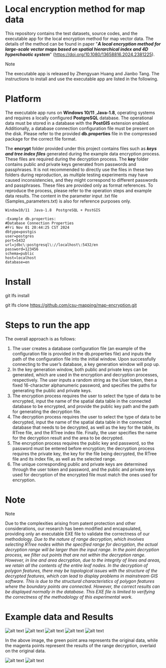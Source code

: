 # Local encryption method for map data

This repository contains the test datasets, source codes, and the executable app for the local encryption method for map vector data. The details of the method can be found in paper "***A local encryption method for large-scale vector maps based on spatial hierarchical index and 4D hyperchaotic system***" (https://doi.org/10.1080/13658816.2024.2381225).

> [!NOTE]
>
> The executable app is released by Zhengyuan Huang and Jianbo Tang. The instructions to install and use the executable app are listed in the following.



# Platform
The executable app runs on **Windows 10/11** ,**Java-1.8**, operating systems and requires a locally configured **PostgreSQL** database. The operational data must be stored in a database with the **PostGIS** extension enabled. Additionally, a database connection configuration file must be present on the disk. Please refer to the provided **db.properties** file in the compressed package for the correct file format.

The **encrypt** folder provided under this project contains files such as ***keys and tree index files*** generated during the example data encryption process. These files are required during the decryption process. The **key** folder contains public and private keys generated from passwords and passphrases. It is not recommended to directly use the files in these two folders during reproduction, as multiple testing experiments may have caused inconsistencies, and they might correspond to different passwords and passphrases. These files are provided only as format references. To reproduce the process, please refer to the operation steps and example data results. The content in the parameter input .txt file (Samples_parameters.txt) is also for reference purposes only.


```
Window10/11  Java-1.8  PostgreSQL + PostGIS

-Example db.properties:
#Database Connection Properties
#Fri Nov 01 20:44:25 CST 2024
dbtype=postgis
user=postgres
port=5432
url=jdbc\:postgresql\://localhost\:5432/en
password=123456
schema=public
host=localhost
database=en
```

# Install
git lfs install

git lfs clone https://github.com/csu-mapping/map-encryption.git

# Steps to run the app

The overall approach is as follows:
1. The user creates a database configuration file (an example of the configuration file is provided in the db.properties file) and inputs the path of the configuration file into the initial window. Upon successfully connecting to the user’s database, a key generation window will pop up.
2. In the key generation window, both public and private keys can be generated, which are used in the encryption and decryption processes, respectively. The user inputs a random string as the User token, then a fixed 16-character alphanumeric password, and specifies the paths for generating the public and private keys.
3. The encryption process requires the user to select the type of data to be encrypted, input the name of the spatial data table in the connected database to be encrypted, and provide the public key path and the path for generating the decryption file.
4. The decryption process requires the user to select the type of data to be decrypted, input the name of the spatial data table in the connected database that needs to be decrypted, as well as the key for the table, its RTree file, and the RTree index file. Finally, the user specifies the name for the decryption result and the area to be decrypted.
5. The encryption process requires the public key and password, so the password must be entered before encryption; the decryption process requires the private key, the key for the file being decrypted, the RTree file and its index file, as well as the selected range.
6. The unique corresponding public and private keys are determined through the user token and password, and the public and private keys used for decryption of the encrypted file must match the ones used for encryption.

# Note
> [!NOTE]
>
> Due to the complexities arising from patent protection and other considerations, our research has been modified and encapsulated, providing only an executable EXE file to validate the correctness of our methodology.
> *Due to the nature of range decryption, which involves selecting RTree nodes within the specified range for decryption, the actual decryption range will be larger than the input range. In the point decryption process, we filter out points that are not within the decryption range. However, in line and area decryption, due to the integrity of lines and areas, we retain all the contents of the entire leaf nodes.*
> *In the decryption of polygon features, there may be topological issues with the structure of the decrypted features, which can lead to display problems in mainstream GIS software. This is due to the structural characteristics of polygon features where the boundary points are connected. However, the correct results can be displayed normally in the database. This EXE file is limited to verifying the correctness of the methodology of this experimental work.*




# Example data and Results
<img src="picture/Snipaste_2024-12-01_16-31-53.png" alt="alt text">



<img src="picture/Pasted image 20241104202939.png" alt="alt text">



<img src="picture/Pasted image 20241104202957.png" alt="alt text">



<img src="picture/Pasted image 20241104203012.png" alt="alt text">



<img src="picture/Pasted image 20241104203138.png" alt="alt text">

In the above image, the green point area represents the original data, while the magenta points represent the results of the range decryption, overlaid on the original data.

<img src="picture/469c1b61b87884f976653ddabe2dafd.png" alt="alt text">
<img src="picture/a45f2d557c12a38848724d138e9f905.png" alt="alt text">
